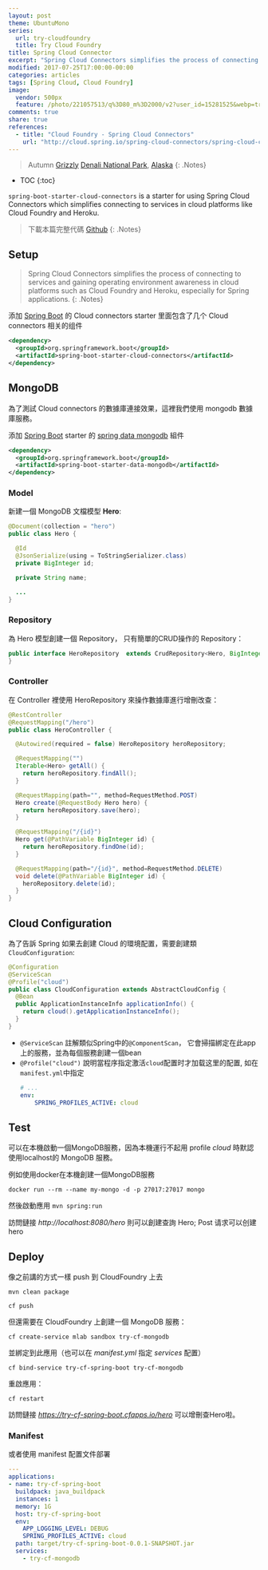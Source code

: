 ```yaml
---
layout: post
theme: UbuntuMono
series:
  url: try-cloudfoundry
  title: Try Cloud Foundry
title: Spring Cloud Connector
excerpt: "Spring Cloud Connectors simplifies the process of connecting to services and gaining operating environment awareness in cloud platforms such as Cloud Foundry and Heroku, especially for Spring applications. It is designed for extensibility: you can use one of the provided cloud connectors or write one for your cloud platform, and you can use the built-in support for commonly-used services (relational databases, MongoDB, Redis, RabbitMQ) or extend Spring Cloud Connectors to work with your own services."
modified: 2017-07-25T17:00:00-00:00
categories: articles
tags: [Spring Cloud, Cloud Foundry]
image:
  vendor: 500px
  feature: /photo/221057513/q%3D80_m%3D2000/v2?user_id=15281525&webp=true&sig=60aff417e3a09b742e25817d38e1434edcde82324f3b51ad969164e0b129a274
comments: true
share: true
references:
  - title: "Cloud Foundry - Spring Cloud Connectors"
    url: "http://cloud.spring.io/spring-cloud-connectors/spring-cloud-connectors.html"
---
```


> Autumn [Grizzly](https://en.wikipedia.org/wiki/Grizzly_bear) [Denali National Park](https://earth.google.com/web/@63.21366,-151.11581685,1529.07672297a,335251.48439207d,35y,0h,0t,0r), [Alaska](https://en.wikipedia.org/wiki/Alaska)
{: .Notes}

* TOC
{:toc}

`spring-boot-starter-cloud-connectors` is a starter for using Spring Cloud Connectors which simplifies connecting to services in cloud platforms like Cloud Foundry and Heroku.

> 下載本篇完整代碼 [Github](https://github.com/tiven-wang/try-cf/tree/spring-cloud-connectors)
{: .Notes}

## Setup

> Spring Cloud Connectors simplifies the process of connecting to services and gaining operating environment awareness in cloud platforms such as Cloud Foundry and Heroku, especially for Spring applications.
{: .Notes}

添加 [Spring Boot][Spring Boot] 的 Cloud connectors starter 里面包含了几个 Cloud connectors 相关的组件

```xml
<dependency>
  <groupId>org.springframework.boot</groupId>
  <artifactId>spring-boot-starter-cloud-connectors</artifactId>
</dependency>
```

## MongoDB

為了測試 Cloud connectors 的數據庫連接效果，這裡我們使用 mongodb 數據庫服務。

添加 [Spring Boot][Spring Boot] starter 的 [spring data mongodb][spring-data/mongodb] 組件

```xml
<dependency>
  <groupId>org.springframework.boot</groupId>
  <artifactId>spring-boot-starter-data-mongodb</artifactId>
</dependency>
```

### Model

新建一個 MongoDB 文檔模型 **Hero**:

```java
@Document(collection = "hero")
public class Hero {

  @Id
  @JsonSerialize(using = ToStringSerializer.class)
  private BigInteger id;

  private String name;

  ...
}
```

### Repository

為 Hero 模型創建一個 Repository， 只有簡單的CRUD操作的 Repository：

```java
public interface HeroRepository  extends CrudRepository<Hero, BigInteger> {
}
```

### Controller

在 Controller 裡使用 HeroRepository 來操作數據庫進行增刪改查：

```java
@RestController
@RequestMapping("/hero")
public class HeroController {

  @Autowired(required = false) HeroRepository heroRepository;

  @RequestMapping("")
  Iterable<Hero> getAll() {
    return heroRepository.findAll();
  }

  @RequestMapping(path="", method=RequestMethod.POST)
  Hero create(@RequestBody Hero hero) {
    return heroRepository.save(hero);
  }

  @RequestMapping("/{id}")
  Hero get(@PathVariable BigInteger id) {
    return heroRepository.findOne(id);
  }

  @RequestMapping(path="/{id}", method=RequestMethod.DELETE)
  void delete(@PathVariable BigInteger id) {
    heroRepository.delete(id);
  }
}
```

## Cloud Configuration

為了告訴 Spring 如果去創建 Cloud 的環境配置，需要創建類 `CloudConfiguration`:

```java
@Configuration
@ServiceScan
@Profile("cloud")
public class CloudConfiguration extends AbstractCloudConfig {
  @Bean
  public ApplicationInstanceInfo applicationInfo() {
    return cloud().getApplicationInstanceInfo();
  }
}
```

* `@ServiceScan` 註解類似Spring中的`@ComponentScan`， 它會掃描綁定在此app上的服務，並為每個服務創建一個bean
* `@Profile("cloud")` 說明當程序指定激活`cloud`配置时才加载这里的配置, 如在`manifest.yml`中指定
  ```yaml
  # ...
  env:
      SPRING_PROFILES_ACTIVE: cloud
  ```

## Test

可以在本機啟動一個MongoDB服務，因為本機運行不起用 profile *cloud* 時默認使用localhost的 MongoDB 服務。

例如使用docker在本機創建一個MongoDB服務

`docker run --rm --name my-mongo -d -p 27017:27017 mongo`

然後啟動應用 `mvn spring:run`

訪問鏈接 *http://localhost:8080/hero* 則可以創建查詢 Hero; Post 请求可以创建 hero

## Deploy

像之前講的方式一樣 push 到 CloudFoundry 上去

`mvn clean package`

`cf push`

但還需要在 CloudFoundry 上創建一個 MongoDB 服務：

`cf create-service mlab sandbox try-cf-mongodb`

並綁定到此應用（也可以在 *manifest.yml* 指定 *services* 配置）

`cf bind-service try-cf-spring-boot try-cf-mongodb`

重啟應用：

`cf restart`

訪問鏈接 *https://try-cf-spring-boot.cfapps.io/hero* 可以增刪查Hero啦。

### Manifest

或者使用 manifest 配置文件部署

```yaml
---
applications:
- name: try-cf-spring-boot
  buildpack: java_buildpack
  instances: 1
  memory: 1G
  host: try-cf-spring-boot
  env:
    APP_LOGGING_LEVEL: DEBUG
    SPRING_PROFILES_ACTIVE: cloud
  path: target/try-cf-spring-boot-0.0.1-SNAPSHOT.jar
  services:
    - try-cf-mongodb
```

[Spring Boot]:http://projects.spring.io/spring-boot/
[spring-data/mongodb]:https://docs.spring.io/spring-data/mongodb/docs/1.10.6.RELEASE/reference/html/
